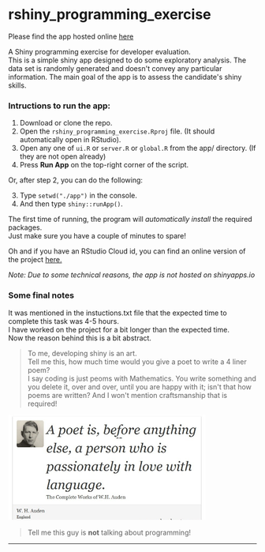 # rshiny_programming_exercise  

Please find the app hosted online [here](https://shahreyar-abeer.shinyapps.io/shiny_exercise/)

A Shiny programming exercise for developer evaluation.  
This is a simple shiny app designed to do some exploratory analysis. The data set is randomly generated and doesn't convey any particular information. The main goal of the app is to assess the candidate's shiny skills.

### Intructions to run the app:

1. Download or clone the repo.  
2. Open the `rshiny_programming_exercise.Rproj` file. (It should automatically open in RStudio).  
3. Open any one of `ui.R` or `server.R` or `global.R` from the app/ directory. (If they are not open already)  
4. Press **Run App** on the top-right corner of the script.  

Or, after step 2, you can do the following:

3. Type `setwd("./app")` in the console.  
4. And then type `shiny::runApp()`.  

The first time of running, the program will *automatically install* the required packages.  
Just make sure you have a couple of minutes to spare!  

Oh and if you have an RStudio Cloud id, you can find an online version of the project [here.](https://rstudio.cloud/project/1163822)  

*Note: Due to some technical reasons, the app is not hosted on shinyapps.io*

### Some final notes  

It was mentioned in the instuctions.txt file that the expected time to complete this task was 4-5 hours.  
I have worked on the project for a bit longer than the expected time.  
Now the reason behind this is a bit abstract.  

> To me, developing shiny is an art.  
> Tell me this, how much time would you give a poet to write a 4 liner poem?  
> I say coding is just peoms with Mathematics. You write something and you delete it, over and over, until you are happy with it; isn't that how poems are written? And I won't mention craftsmanship that is required!
> 

<img src="poet.jpg" width="400">  

> Tell me this guy is **not** talking about programming!

---

